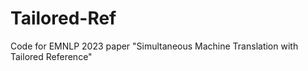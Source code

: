 # Tailored-Ref
Code for EMNLP 2023 paper "Simultaneous Machine Translation with Tailored Reference"
